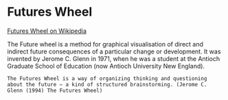 # Futures Wheel

[Futures Wheel on Wikipedia](https://en.wikipedia.org/wiki/Futures_wheel)

The Future wheel is a method for graphical visualisation of direct and indirect future consequences of a particular change or development. It was invented by Jerome C. Glenn in 1971, when he was a student at the Antioch Graduate School of Education (now Antioch University New England).

    The Futures Wheel is a way of organizing thinking and questioning about the future – a kind of structured brainstorming. (Jerome C. Glenn (1994) The Futures Wheel)